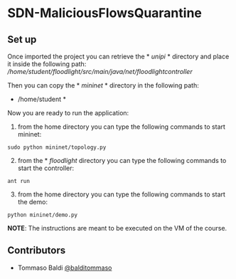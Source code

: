 # SDN-MaliciousFlowsQuarantine

## Set up

Once imported the project you can retrieve the * *unipi* * directory and place it inside the  following path:
*/home/student/floodlight/src/main/java/net/floodlightcontroller* 

Then you can copy the * *mininet* * directory in the following path:
* /home/student *

Now you are ready to run the application:

1. from the home directory you can type the following commands to start mininet:
```
sudo python mininet/topology.py
```
2. from the * *floodlight*  directory you can type the following commands to start the controller:
```
ant run
```
3. from the home directory you can type the following commands to start the demo:
```
python mininet/demo.py
```

**NOTE**: The instructions are meant to be executed on the VM of the course.

## Contributors

- Tommaso Baldi [@balditommaso](https://github.com/balditommaso)
